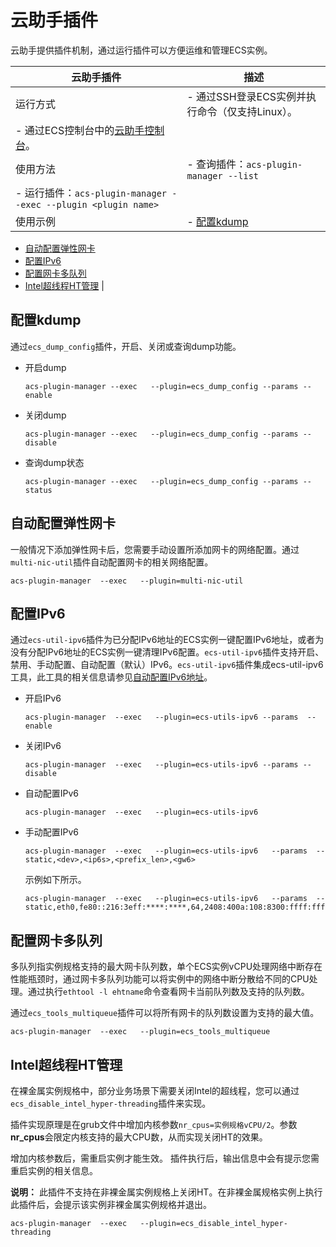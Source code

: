 # 云助手插件

云助手提供插件机制，通过运行插件可以方便运维和管理ECS实例。

|云助手插件|描述|
|-----|--|
|运行方式|-   通过SSH登录ECS实例并执行命令（仅支持Linux）。
-   通过ECS控制台中的[云助手控制台](https://ecs.console.aliyun.com/#/cloudAssistant/region/cn-hangzhou)。 |
|使用方法|-   查询插件：`acs-plugin-manager --list`
-   运行插件：`acs-plugin-manager --exec --plugin <plugin name>` |
|使用示例|-   [配置kdump](#section_qoj_m21_naf)
-   [自动配置弹性网卡](#section_okd_pex_wj4)
-   [配置IPv6](#section_bwr_si1_joa)
-   [配置网卡多队列](#section_xeh_s2g_rju)
-   [Intel超线程HT管理](#section_5rc_xrv_ya1) |

## 配置kdump

通过`ecs_dump_config`插件，开启、关闭或查询dump功能。

-   开启dump

    ```
    acs-plugin-manager --exec   --plugin=ecs_dump_config --params --enable
    ```

-   关闭dump

    ```
    acs-plugin-manager --exec   --plugin=ecs_dump_config --params --disable
    ```

-   查询dump状态

    ```
    acs-plugin-manager --exec   --plugin=ecs_dump_config --params --status
    ```


## 自动配置弹性网卡

一般情况下添加弹性网卡后，您需要手动设置所添加网卡的网络配置。通过`multi-nic-util`插件自动配置网卡的相关网络配置。

```
acs-plugin-manager  --exec   --plugin=multi-nic-util
```

## 配置IPv6

通过`ecs-util-ipv6`插件为已分配IPv6地址的ECS实例一键配置IPv6地址，或者为没有分配IPv6地址的ECS实例一键清理IPv6配置。`ecs-util-ipv6`插件支持开启、禁用、手动配置、自动配置（默认）IPv6。`ecs-util-ipv6`插件集成ecs-util-ipv6工具，此工具的相关信息请参见[自动配置IPv6地址](/cn.zh-CN/网络/配置IPv6地址/Linux实例配置IPv6地址/步骤4：配置IPv6地址.md)。

-   开启IPv6

    ```
    acs-plugin-manager  --exec   --plugin=ecs-utils-ipv6 --params  --enable
    ```

-   关闭IPv6

    ```
    acs-plugin-manager  --exec   --plugin=ecs-utils-ipv6 --params --disable
    ```

-   自动配置IPv6

    ```
    acs-plugin-manager  --exec   --plugin=ecs-utils-ipv6
    ```

-   手动配置IPv6

    ```
    acs-plugin-manager  --exec   --plugin=ecs-utils-ipv6   --params  --static,<dev>,<ip6s>,<prefix_len>,<gw6>
    ```

    示例如下所示。

    ```
    acs-plugin-manager  --exec   --plugin=ecs-utils-ipv6   --params  --static,eth0,fe80::216:3eff:****:****,64,2408:400a:108:8300:ffff:ffff:****:****
    ```


## 配置网卡多队列

多队列指实例规格支持的最大网卡队列数，单个ECS实例vCPU处理网络中断存在性能瓶颈时，通过网卡多队列功能可以将实例中的网络中断分散给不同的CPU处理。通过执行`ethtool -l ehtname`命令查看网卡当前队列数及支持的队列数。

通过`ecs_tools_multiqueue`插件可以将所有网卡的队列数设置为支持的最大值。

```
acs-plugin-manager  --exec   --plugin=ecs_tools_multiqueue
```

## Intel超线程HT管理

在裸金属实例规格中，部分业务场景下需要关闭Intel的超线程，您可以通过`ecs_disable_intel_hyper-threading`插件来实现。

插件实现原理是在grub文件中增加内核参数`nr_cpus=实例规格vCPU/2`。参数**nr\_cpus**会限定内核支持的最大CPU数，从而实现关闭HT的效果。

增加内核参数后，需重启实例才能生效。 插件执行后，输出信息中会有提示您需重启实例的相关信息。

**说明：** 此插件不支持在非裸金属实例规格上关闭HT。在非裸金属规格实例上执行此插件后，会提示该实例非裸金属实例规格并退出。

```
acs-plugin-manager  --exec   --plugin=ecs_disable_intel_hyper-threading
```

